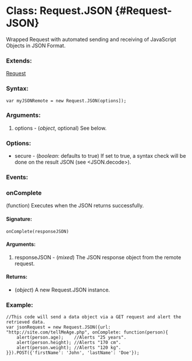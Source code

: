 Class: Request.JSON {#Request-JSON}
=================================

Wrapped Request with automated sending and receiving of JavaScript Objects in JSON Format.

### Extends:

[Request](/Request/Request)

### Syntax:

	var myJSONRemote = new Request.JSON(options]);

### Arguments:

1. options - (*object*, optional) See below.

###	Options:

* secure  - (*boolean*: defaults to true) If set to true, a syntax check will be done on the result JSON (see <JSON.decode>).

### Events:

### onComplete

(function) Executes when the JSON returns successfully.

#### Signature:

	onComplete(responseJSON)

#### Arguments:

1. responseJSON - (*mixed*) The JSON response object from the remote request.

#### Returns:

* (*object*) A new Request.JSON instance.

### Example:

	//This code will send a data object via a GET request and alert the retrieved data.
	var jsonRequest = new Request.JSON({url: "http://site.com/tellMeAge.php", onComplete: function(person){
		alert(person.age);    //Alerts "25 years".
		alert(person.height); //Alerts "170 cm".
		alert(person.weight); //Alerts "120 kg".
	}}).POST({'firstName': 'John', 'lastName': 'Doe'});
